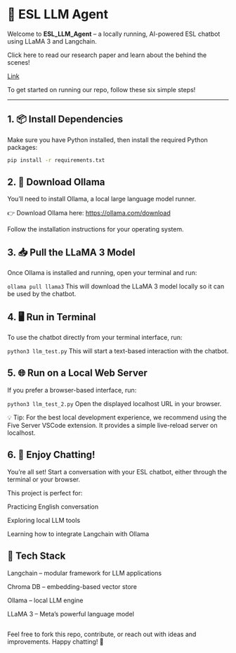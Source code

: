 # 🚀 ESL LLM Agent

Welcome to **ESL_LLM_Agent** – a locally running, AI-powered ESL chatbot using LLaMA 3 and Langchain. 

Click here to read our research paper and learn about the behind the scenes! 

[Link](https://drive.google.com/file/d/1VKDTINOi6yM9DgUz60NqqP_Vb1Zc5cMU/view?usp=sharing)

To get started on running our repo, follow these six simple steps!

---

## 1. 📦 Install Dependencies

Make sure you have Python installed, then install the required Python packages:

```bash
pip install -r requirements.txt
```
## 2. 🧠 Download Ollama
You’ll need to install Ollama, a local large language model runner.

👉 Download Ollama here: https://ollama.com/download

Follow the installation instructions for your operating system.

## 3. 📥 Pull the LLaMA 3 Model
Once Ollama is installed and running, open your terminal and run:

`ollama pull llama3`
This will download the LLaMA 3 model locally so it can be used by the chatbot.

## 4. 🖥️ Run in Terminal
To use the chatbot directly from your terminal interface, run:

`python3 llm_test.py`
This will start a text-based interaction with the chatbot.

## 5. 🌐 Run on a Local Web Server
If you prefer a browser-based interface, run:

`python3 llm_test_2.py`
Open the displayed localhost URL in your browser.

💡 Tip: For the best local development experience, we recommend using the Five Server VSCode extension. It provides a simple live-reload server on localhost.

## 6. 💬 Enjoy Chatting!
You’re all set!
Start a conversation with your ESL chatbot, either through the terminal or your browser.

This project is perfect for:

Practicing English conversation

Exploring local LLM tools

Learning how to integrate Langchain with Ollama

## 🔧 Tech Stack
Langchain – modular framework for LLM applications

Chroma DB – embedding-based vector store

Ollama – local LLM engine

LLaMA 3 – Meta’s powerful language model
##
Feel free to fork this repo, contribute, or reach out with ideas and improvements.
Happy chatting! 🎉
